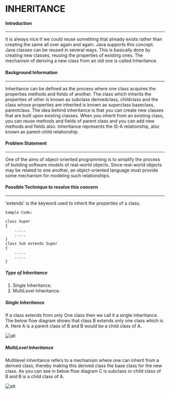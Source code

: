 # INHERITANCE 

####  Introduction
---
It is always nice if we could reuse something that already exists rather than creating the same all over again and again. Java supports this concept. Java classes can be reused in several ways. This is basically done by creating new classes, reusing the properties of existing ones. The mechanism of deriving a new class from an old one is called Inheritance.

#### Background Information
---
Inheritance can be defined as the process where one class acquires the properties methods and fields
of another. The class which inherits the properties of other is known as subclass derivedclass, childclass and the class whose properties are inherited is known as superclass baseclass, parentclass. The idea behind inheritance is that you can create new classes that are built upon existing classes. When you
inherit from an existing class, you can reuse methods and fields of parent class and you can add new methods and
fields also. Inheritance represents the IS-A relationship, also known as parent-child relationship.

#### Problem Statement
---
One of the aims of object-oriented programming is to simplify the process of building software models of
real-world objects. Since real-world objects may be related to one another, an object-oriented language
must provide some mechanism for modeling such relationships.

####    Possible Technique to resolve this concern
---
 'extends' is the keyword used to inherit the properties of a class.

    Sample Code:

    class Super
    {
        .....
        .....
    }
    class Sub extends Super
    {
        .....
        .....
    }
#####   Type of Inheritance
1)  Single Inheritance.
2)  MultiLevel Inheritance.

#####   Single Inheritance
If a
class extends from only One  class then we call it a single
inheritance. The below flow diagram shows that class B
extends only one class which is A. Here A is a parent class of B and B would be a child class of A.

![alt](https://www.guru99.com/images/java/single_inheritance.png)

#####   MultiLevel Inheritance
Multilevel inheritance refers to a mechanism where one can inherit from a derived class,
thereby making this derived class the base class for the new
class. As you can see in below flow diagram C is subclass or
child class of B and B is a child class of A.

![alt](https://www.tutorialride.com/images/cpp-inheritance-programs/multilevel-inheritance.jpeg)







